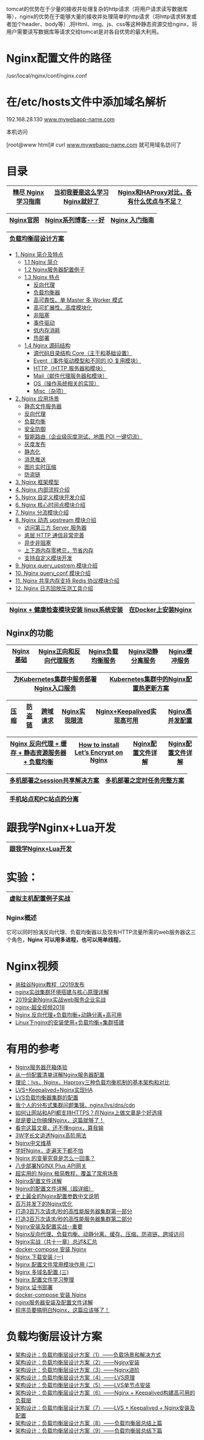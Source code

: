 
tomcat的优势在于少量的接收并处理复杂的http请求（将用户请求读写数据库等），nginx的优势在于能够大量的接收并处理简单的http请求（将http请求转发或者加个header、body等）,将Html、img、js、css等这种静态资源交给nginx，将用户需要读写数据库等请求交给tomcat是对各自优势的最大利用。

#  Nginx配置文件的路径

   /usr/local/nginx/conf/nginx.conf
   
# 在/etc/hosts文件中添加域名解析
  
  192.168.28.130 www.mywebapp-name.com
  
  本机访问

  [root@www html]# curl www.mywebapp-name.com
  就可用域名訪问了

# 目录

[精尽 Nginx 学习指南](http://svip.iocoder.cn/Nginx/tutorials/)|[当初我要是这么学习Nginx就好了](https://www.jianshu.com/p/e90050dc89b6)|[Nginx和HAProxy对比，各有什么优点与不足？](https://www.zhihu.com/question/34489042)|
---|---|---|

[Nginx官网](http://nginx.org/en/download.html)|[Nginx系列博客---好](https://www.cnblogs.com/itzgr/tag/Nginx/)|[Nginx 入门指南](https://www.w3cschool.cn/nginx/)|
---|---|---|

[负载均衡层设计方案](#负载均衡层设计方案)|
---|

* [1. Nginx 简介及特点]()
  * [1.1 Nginx 简介]()
  * [1.2 Nginx服务器配置例子](https://github.com/stevenli91748/JAVA-Architecture/blob/master/Tools%20and%20Middleware/Nginx/Nginx%E6%9C%8D%E5%8A%A1%E5%99%A8%E9%85%8D%E7%BD%AE%E4%BE%8B%E5%AD%90.md)
  * [1.3 Nginx 特点]()
    * [反向代理](https://github.com/stevenli91748/JAVA-Architecture/blob/master/Tools%20and%20Middleware/Nginx/Nginx正向和反向代理/README.md)
    * [负载均衡器](https://github.com/stevenli91748/JAVA-Architecture/blob/master/Tools%20and%20Middleware/Nginx/Nginx负载均衡/README.md)
    * [高可靠性、单 Master 多 Worker 模式]()
    * [高可扩展性、高度模块化]()
    * [非阻塞]()
    * [事件驱动]()
    * [低内存消耗]()
    * [热部署]()
  * [1.4 Nginx 源码结构]()
    * [源代码目录结构 Core（主干和基础设置）]()
    * [Event（事件驱动模型和不同的 IO 复用模块）]()
    * [HTTP（HTTP 服务器和模块）]()
    * [Mail（邮件代理服务器和模块）]()
    * [OS（操作系统相关的实现）]()
    * [Misc（杂项）]()
* [2. Nginx 应用场景]()
  * [静态文件服务器]()
  * [反向代理](https://github.com/stevenli91748/JAVA-Architecture/blob/master/Tools%20and%20Middleware/Nginx/Nginx正向和反向代理/README.md)
  * [负载均衡](https://github.com/stevenli91748/JAVA-Architecture/blob/master/Tools%20and%20Middleware/Nginx/Nginx负载均衡/README.md)
  * [安全防御]()
  * [智能路由（企业级灰度测试、地图 POI 一键切流）]()
  * [灰度发布]()
  * [静态化]()
  * [消息推送]()
  * [图片实时压缩]()
  * [防盗链]()
* [3. Nginx 框架模型](https://github.com/stevenli91748/JAVA-Architecture/blob/master/Tools%20and%20Middleware/Nginx/Nginx%20%E6%A1%86%E6%9E%B6%E6%A8%A1%E5%9E%8B/README.md)
* [4. Nginx 内部流程介绍](https://github.com/stevenli91748/JAVA-Architecture/blob/master/Tools%20and%20Middleware/Nginx/Nginx%20%E5%86%85%E9%83%A8%E6%B5%81%E7%A8%8B%E4%BB%8B%E7%BB%8D/README.md)
* [5. Nginx 自定义模块开发介绍](https://github.com/stevenli91748/JAVA-Architecture/blob/master/Tools%20and%20Middleware/Nginx/Nginx%20%E8%87%AA%E5%AE%9A%E4%B9%89%E6%A8%A1%E5%9D%97%E5%BC%80%E5%8F%91%E4%BB%8B%E7%BB%8D/README.md)
* [6. Nginx 核心时间点模块介绍](https://github.com/stevenli91748/JAVA-Architecture/blob/master/Tools%20and%20Middleware/Nginx/Nginx%20%E6%A0%B8%E5%BF%83%E6%97%B6%E9%97%B4%E7%82%B9%E6%A8%A1%E5%9D%97%E4%BB%8B%E7%BB%8D/README.md)
* [7. Nginx 分流模块介绍](https://github.com/stevenli91748/JAVA-Architecture/blob/master/Tools%20and%20Middleware/Nginx/Nginx%20%E5%88%86%E6%B5%81%E6%A8%A1%E5%9D%97%E4%BB%8B%E7%BB%8D/README.md)
* [8. Nginx 动态 upstream 模块介绍](https://github.com/stevenli91748/JAVA-Architecture/blob/master/Tools%20and%20Middleware/Nginx/Nginx%20%E5%8A%A8%E6%80%81%20upstream%20%E6%A8%A1%E5%9D%97%E4%BB%8B%E7%BB%8D/README.md)
  * [访问第三方 Server 服务器]()
  * [底层 HTTP 通信非常完善]()
  * [异步非阻塞]()
  * [上下游内存零拷贝，节省内存]()
  * [支持自定义模块开发]()
* [9. Nginx query_upstrem 模块介绍](https://github.com/stevenli91748/JAVA-Architecture/blob/master/Tools%20and%20Middleware/Nginx/Nginx%20query_upstrem%20%E6%A8%A1%E5%9D%97%E4%BB%8B%E7%BB%8D/README.md)
* [10. Nginx query_conf 模块介绍](https://github.com/stevenli91748/JAVA-Architecture/blob/master/Tools%20and%20Middleware/Nginx/Nginx%20query_conf%20%E6%A8%A1%E5%9D%97%E4%BB%8B%E7%BB%8D/README.md)
* [11. Nginx 共享内存支持 Redis 协议模块介绍](https://github.com/stevenli91748/JAVA-Architecture/blob/master/Tools%20and%20Middleware/Nginx/Nginx%20%E5%85%B1%E4%BA%AB%E5%86%85%E5%AD%98%E6%94%AF%E6%8C%81%20Redis%20%E5%8D%8F%E8%AE%AE%E6%A8%A1%E5%9D%97%E4%BB%8B%E7%BB%8D/README.md)
* [12. Nginx 日志回放压测工具介绍](https://github.com/stevenli91748/JAVA-Architecture/blob/master/Tools%20and%20Middleware/Nginx/Nginx%20%E6%97%A5%E5%BF%97%E5%9B%9E%E6%94%BE%E5%8E%8B%E6%B5%8B%E5%B7%A5%E5%85%B7%E4%BB%8B%E7%BB%8D/README.md)
  
## 
[Nginx + 健康检查模块安装 linux系统安装](https://github.com/stevenli91748/JAVA-Architecture/blob/master/Tools%20and%20Middleware/Nginx/Nginx%20linux系统安装/README.md)|[在Docker上安装Nginx](https://github.com/stevenli91748/Engineering-special/blob/master/Docker/在Docker安装Nginx/README.md)|
---|---|

## Nginx的功能
 [Nginx基础](https://github.com/stevenli91748/JAVA-Architecture/blob/master/Tools%20and%20Middleware/Nginx/Nginx基础/README.md)|[Nginx正向和反向代理服务](https://github.com/stevenli91748/JAVA-Architecture/blob/master/Tools%20and%20Middleware/Nginx/Nginx正向和反向代理/README.md)|[Nginx负载均衡服务](https://github.com/stevenli91748/JAVA-Architecture/blob/master/Tools%20and%20Middleware/Nginx/Nginx负载均衡/README.md)|[Nginx动静分离服务](https://github.com/stevenli91748/JAVA-Architecture/blob/master/Tools%20and%20Middleware/Nginx/Nginx动静分离/README.md)|[Nginx缓冲服务](https://github.com/stevenli91748/JAVA-Architecture/blob/master/Tools%20and%20Middleware/Nginx/Nginx缓冲服务/README.md)|
 ---|---|---|---|---|

[为Kubernetes集群中服务部署Nginx入口服务](https://tonybai.com/2016/11/22/deploy-nginx-service-for-the-services-in-kubernetes-cluster/)|[Kubernetes集群中的Nginx配置热更新方案](https://tonybai.com/2016/11/17/nginx-config-hot-reloading-approach-for-kubernetes-cluster/)|
---|---|

[压缩](https://github.com/stevenli91748/JAVA-Architecture/blob/master/Tools%20and%20Middleware/Nginx/Nginx压缩/README.md)|[防盗链](https://github.com/stevenli91748/JAVA-Architecture/blob/master/Tools%20and%20Middleware/Nginx/Nginx防盗链/README.md)|[跨域请求](https://github.com/stevenli91748/JAVA-Architecture/blob/master/Tools%20and%20Middleware/Nginx/Nginx%20跨域请求/README.md)|[Nginx实现限流](https://github.com/stevenli91748/JAVA-Architecture/blob/master/Tools%20and%20Middleware/Nginx/Nginx实现限流/README.md)|[Nginx+Keepalived实现高可用](https://github.com/stevenli91748/JAVA-Architecture/blob/master/Tools%20and%20Middleware/Nginx/Nginx%2BKeepalived实现高可用/README.md)|[Nginx高并发配置](https://github.com/stevenli91748/JAVA-Architecture/blob/master/Tools%20and%20Middleware/Nginx/Nginx高并发配置/README.md)|
---|---|---|---|---|---|

[Nginx 反向代理 + 缓存 + 静态资源服务器 + 负载均衡](https://www.jianshu.com/p/fa2e78021343)|[How to install Let’s Encrypt on Nginx](https://upcloud.com/community/tutorials/install-lets-encrypt-nginx/)|[Nginx配置文件详解](https://www.cnblogs.com/54chensongxia/p/12938929.html)|[Nginx配置文件详解](https://www.jianshu.com/p/1593954d5faf)|
---|---|---|---|



[多机部署之session共享解决方案](https://blog.csdn.net/wjg8209/article/details/103701046)|[多机部署之定时任务完整方案](https://blog.csdn.net/wjg8209/article/details/103550922)|
---|---|


[手机站点和PC站点的分离](https://github.com/stevenli91748/JAVA-Architecture/blob/master/Tools%20and%20Middleware/Nginx/手机站点和PC站点的分离/README.md)|
---|
# 跟我学Nginx+Lua开发

[跟我学Nginx+Lua开发](https://www.iteye.com/blogs/subjects/nginx-lua)|
---|


# 实验：

[虚拟主机配置例子实战](https://github.com/stevenli91748/JAVA-Architecture/blob/master/Tools%20and%20Middleware/Nginx/Nginx基础/虚拟主机配置例子实战.md)|
---|



### Nginx概述
  它可以同时扮演反向代理、负载均衡器以及现有HTTP流量所需的web服务器这三个角色，**Nginx 可以用多进程，也可以用单线程，**


# Nginx视频

 * [尚硅谷Nginx教程（2019发布](https://www.bilibili.com/video/av68136734?p=4)
 * [nginx实战集群环境搭建与核心原理详解](https://www.bilibili.com/video/av66849184?from=search&seid=12943368697372067470)
 * [2019全新Nginx实战web服务企业实战](https://www.bilibili.com/video/av33614077/?spm_id_from=333.788.videocard.5)
 * [nginx-超全视频2018](https://www.bilibili.com/video/av55251610/?spm_id_from=333.788.videocard.8)
 * [Nginx 反向代理+负载均衡+动静分离+高可用](https://www.bilibili.com/video/av68783011/?spm_id_from=333.788.videocard.2)
 * [Linux下nginx的安装使用+负载均衡+集群搭建](https://www.bilibili.com/video/av66388283?from=search&seid=3209376219057807635)

# 有用的参考
 * [Nginx服务器开箱体验](https://mp.weixin.qq.com/s?__biz=MzU4ODI1MjA3NQ==&mid=2247483783&idx=1&sn=1e552ee01b50cde1df32c07db8e7b4ea&chksm=fdded743caa95e55a62c5b216795be61785265daf6a23d803e4566ba50253c240544b87971e3&scene=21#wechat_redirect)
 * [从一份配置清单详解Nginx服务器配置](https://mp.weixin.qq.com/s?__biz=MzU4ODI1MjA3NQ==&mid=2247483807&idx=1&sn=e3a164701c2f6e0f3cf91bd25d595479&chksm=fdded75bcaa95e4d857e5f4e040f37b7c3d8f3b301856493419498b6e54d8a43addfc25e7505&scene=21#wechat_redirect)
 * [理论：lvs，Nginx，Haproxy三种负载均衡机制的基本架构和对比](https://www.cnblogs.com/deny/p/12904468.html)
 * [LVS+Keepalived+Nginx实现HA](https://www.jianshu.com/p/88589646aae8)
 * [LVS负载均衡器集群的配置](https://www.keepalived.org/pdf/sery-lvs-cluster.pdf?spm=a2c6h.12873639.0.0.4aef7d44UlfFfQ&file=sery-lvs-cluster.pdf)
 * [我个人的分布式集群问题集锦，nginx/lvs/dns/cdn](https://blog.csdn.net/libaineu2004/article/details/79119145)
 * [如何让网站和API都支持HTTPS？在Nginx上做文章是个好选择](https://www.jianshu.com/p/e2f3de2485a8)
 * [就是要让你搞懂Nginx，这篇就够了！](https://www.jianshu.com/p/e31bd628b634)
 * [看完这篇文章，还不懂nginx，算我输](https://zhuanlan.zhihu.com/p/152526491?utm_source=wechat_session&utm_medium=social&utm_oi=991812777480134656&utm_content=first)
 * [3W字长文讲透Nginx高阶用法](https://zhuanlan.zhihu.com/p/100124676?utm_source=wechat_session&utm_medium=social&utm_oi=991812777480134656&utm_content=first)
 * [Nginx中文维基](http://tool.oschina.net/apidocs/apidoc?api=nginx-zh)
 * [学好Nginx，走遍天下都不怕](https://zhuanlan.zhihu.com/p/80600540?utm_source=wechat_session&utm_medium=social&utm_oi=991812777480134656&utm_content=first)
 * [Nginx 的变量究竟是怎么一回事？](https://zhuanlan.zhihu.com/p/148166996?utm_source=wechat_session&utm_medium=social&utm_oi=991812777480134656&utm_content=first)
 * [八步部署NGINX Plus API网关](https://zhuanlan.zhihu.com/p/38359208?utm_source=wechat_session&utm_medium=social&utm_oi=991812777480134656)
 * [超实用的 Nginx 极简教程，覆盖了常用场景](https://zhuanlan.zhihu.com/p/63737990?utm_source=wechat_session&utm_medium=social&utm_oi=991812777480134656)
* [Nginx配置文件详解](https://www.jianshu.com/p/1593954d5faf)
* [Nginx的配置文件详解（超详细）](https://blog.csdn.net/wangbin_0729/article/details/82109693) 
* [史上最全的Nginx配置参数中文说明](https://www.jianshu.com/p/dd5be63c7d14)
* [百万并发下的Nginx优化](http://www.sohu.com/a/274307517_463994)
* [打造3百万次请求/秒的高性能服务器集群第一部分](https://www.cnblogs.com/JohnABC/p/5264662.html)
* [打造3百万次请求/秒的高性能服务器集群第二部分](https://www.cnblogs.com/JohnABC/p/5264687.html)
* [Nginx安装及配置实战--重要](https://blog.csdn.net/yuanfangPOET/article/details/83446907)
* [Nginx反向代理、负载均衡、动静分离、缓存、压缩、防盗链、跨域访问](https://www.cnblogs.com/ph7seven/p/9932712.html)
* [Nginx实战（共十一章）总述&汇总](https://blog.csdn.net/ouyida3/article/details/86771967)
* [docker-compose 安装 Nginx](http://www.dev-share.top/2020/06/07/docker-compose-%e5%ae%89%e8%a3%85-nginx/)
* [Nginx 下载安装 (一)](http://www.dev-share.top/2017/11/16/nginx-%e4%b8%8b%e8%bd%bd%e5%ae%89%e8%a3%85-%e4%b8%80/)
* [Nginx 配置文件常用模块作用 (二)](http://www.dev-share.top/2017/11/16/nginx-%e9%85%8d%e7%bd%ae%e6%96%87%e4%bb%b6%e5%b8%b8%e7%94%a8%e6%a8%a1%e5%9d%97%e4%bd%9c%e7%94%a8-%e4%ba%8c/)
* [Nginx 多域名配置 (三)](http://www.dev-share.top/2017/11/16/nginx-%e5%a4%9a%e5%9f%9f%e5%90%8d%e9%85%8d%e7%bd%ae-%e4%b8%89/)
* [Nginx 配置文件学习整理](http://www.dev-share.top/2017/11/16/nginx-%e9%85%8d%e7%bd%ae%e6%96%87%e4%bb%b6%e5%ad%a6%e4%b9%a0%e6%95%b4%e7%90%86/)
* [Nginx 证书部署](http://www.dev-share.top/2017/12/11/nginx-%e8%af%81%e4%b9%a6%e9%83%a8%e7%bd%b2/)
* [docker-compose 安装 Nginx](http://www.dev-share.top/2020/06/07/docker-compose-%e5%ae%89%e8%a3%85-nginx/)
* [nginx服务器安装及配置文件详解](https://www.jianshu.com/p/57eacdaf7392)
* [程序员要搞明白Nginx，这篇应该够了！](https://www.jianshu.com/p/42d90e7acf6f)

# 负载均衡层设计方案
 * [架构设计：负载均衡层设计方案（1）——负载场景和解决方式](https://blog.csdn.net/yinwenjie/article/details/46605451)
 * [架构设计：负载均衡层设计方案（2）——Nginx安装](https://blog.csdn.net/yinwenjie/article/details/46620711)
 * [架构设计：负载均衡层设计方案（3）——Nginx进阶](https://blog.csdn.net/yinwenjie/article/details/46742661)
 * [架构设计：负载均衡层设计方案（4）——LVS原理](https://blog.csdn.net/yinwenjie/article/details/46845997)
 * [架构设计：负载均衡层设计方案（5）——LVS单节点安装](https://blog.csdn.net/yinwenjie/article/details/47010569)
 * [架构设计：负载均衡层设计方案（6）——Nginx + Keepalived构建高可用的负载层](https://yinwj.blog.csdn.net/article/details/47130609)
 * [架构设计：负载均衡层设计方案（7）——LVS + Keepalived + Nginx安装及配置](https://yinwj.blog.csdn.net/article/details/47211551)
 * [架构设计：负载均衡层设计方案（8）——负载均衡层总结上篇](https://yinwj.blog.csdn.net/article/details/47211641)
 * [架构设计：负载均衡层设计方案（9）——负载均衡层总结下篇](https://yinwj.blog.csdn.net/article/details/48101869)
